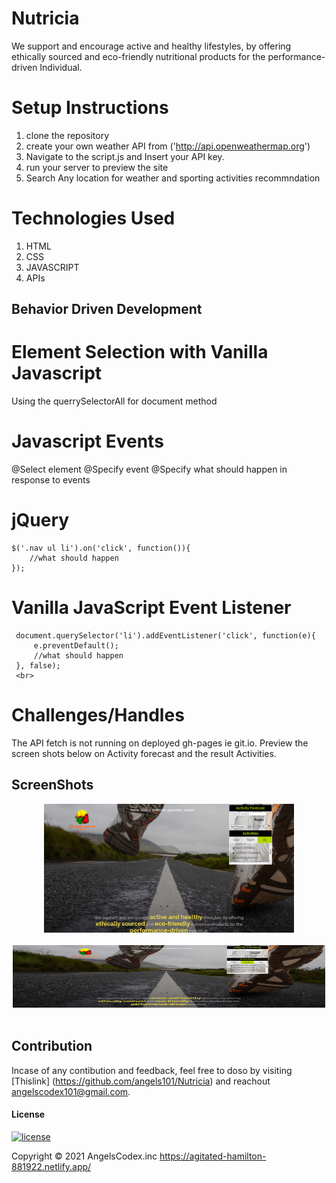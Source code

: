 # Nutricia
We support and encourage active and healthy lifestyles, by offering ethically sourced and eco-friendly nutritional products for the performance-driven Individual.



#  Setup Instructions
1. clone the repository
2. create your own weather API from ('http://api.openweathermap.org')
3. Navigate to the script.js and Insert your API key.
4. run your server to preview the site
5. Search Any location for weather and sporting activities recommndation 

            
# Technologies Used
1. HTML
2. CSS 
3. JAVASCRIPT
4. APIs

            
## Behavior Driven Development

#  Element Selection with Vanilla Javascript

Using the querrySelectorAll for document method

# Javascript Events
 @Select element
 @Specify event
 @Specify what should happen in response to events

# jQuery
    $('.nav ul li').on('click', function()){
        //what should happen
    });
# Vanilla JavaScript Event Listener
     document.querySelector('li').addEventListener('click', function(e){
         e.preventDefault();
         //what should happen
     }, false);
     <br>
# Challenges/Handles
The API fetch is not running on deployed gh-pages ie git.io. Preview the screen shots below on Activity forecast and the result Activities. 
## ScreenShots

<div align="center">
    <img src="/images/shots/Activities.png" width="400px"</img> 
</div>

  <br/>
<div align="center">
    <img src="/images/shots/ActivityForecast.png" width="500px", Height="100px"</img> 
</div>

<br/>

## Contribution
Incase of any contibution and feedback, feel free to doso by visiting [Thislink] (https://github.com/angels101/Nutricia) and reachout angelscodex101@gmail.com.
                      </br>
#### License
  [![license](https://img.shields.io/github/license/DAVFoundation/captain-n3m0.svg?style=flat-square)](https://github.com/DAVFoundation/captain-n3m0/blob/master/LICENSE)

Copyright © 2021 AngelsCodex.inc
https://agitated-hamilton-881922.netlify.app/


